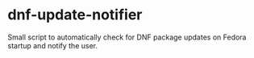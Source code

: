 # dnf-update-notifier
Small script to automatically check for DNF package updates on Fedora startup and notify the user.
